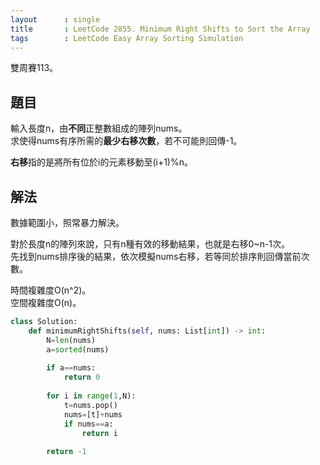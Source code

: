 ```yaml
---
layout      : single
title       : LeetCode 2855. Minimum Right Shifts to Sort the Array
tags        : LeetCode Easy Array Sorting Simulation
---
```

雙周賽113。

## 題目

輸入長度n，由**不同**正整數組成的陣列nums。  
求使得nums有序所需的**最少右移次數**，若不可能則回傳-1。  

**右移**指的是將所有位於i的元素移動至(i+1)%n。  

## 解法

數據範圍小，照常暴力解決。  

對於長度n的陣列來說，只有n種有效的移動結果，也就是右移0\~n-1次。  
先找到nums排序後的結果，依次模擬nums右移，若等同於排序則回傳當前次數。  

時間複雜度O(n^2)。  
空間複雜度O(n)。  

```python
class Solution:
    def minimumRightShifts(self, nums: List[int]) -> int:
        N=len(nums)
        a=sorted(nums)
        
        if a==nums:
            return 0
        
        for i in range(1,N):
            t=nums.pop()
            nums=[t]+nums
            if nums==a:
                return i
            
        return -1
```
